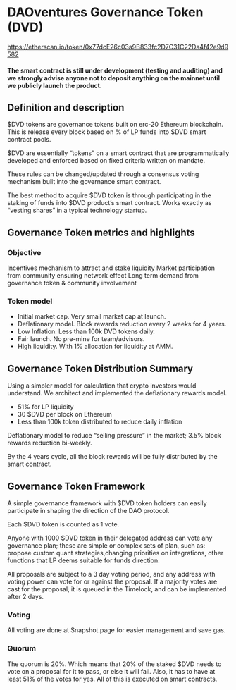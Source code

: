 # DAOventures Governance Token (DVD)

https://etherscan.io/token/0x77dcE26c03a9B833fc2D7C31C22Da4f42e9d9582

#### The smart contract is still under development (testing and auditing) and we strongly advise anyone not to deposit anything on the mainnet until we publicly launch the product.

## Definition and description

$DVD tokens are governance tokens built on erc-20 Ethereum blockchain. This is release every block based on % of LP funds into $DVD smart contract pools.

$DVD are essentially “tokens” on a smart contract that are programmatically developed and enforced based on fixed criteria written on mandate.

These rules can be changed/updated through a consensus voting mechanism built into the governance smart contract.

The best method to acquire $DVD token is through participating in the staking of funds into $DVD product’s smart contract. Works exactly as “vesting shares” in a typical technology startup.

## Governance Token metrics and highlights

### Objective

Incentives mechanism to attract and stake liquidity
Market participation from community ensuring network effect
Long term demand from governance token & community involvement

### Token model 

- Initial market cap. Very small market cap at launch.
- Deflationary model. Block rewards reduction every 2 weeks for 4 years. 
- Low Inflation. Less than 100k DVD tokens daily. 
- Fair launch. No pre-mine for team/advisors. 
- High liquidity. With 1% allocation for liquidity at AMM.

## Governance Token Distribution Summary

Using a simpler model for calculation that crypto investors would understand. We architect and implemented the deflationary rewards model.

- 51% for LP liquidity 
- 30 $DVD per block on Ethereum
- Less than 100k token distributed to reduce daily inflation

Deflationary model to reduce “selling pressure” in the market; 3.5% block rewards reduction bi-weekly.

By the 4 years cycle, all the block rewards will be fully distributed by the smart contract. 

## Governance Token Framework

A simple governance framework with $DVD token holders can easily participate in shaping the direction of the DAO protocol. 

Each $DVD token is counted as 1 vote.

Anyone with 1000 $DVD token in their delegated address can vote any governance plan; these are simple or complex sets of plan, such as:
propose custom quant strategies,changing priorities on integrations, other functions that LP deems suitable for funds direction.

All proposals are subject to a 3 day voting period, and any address with voting power can vote for or against the proposal. If a majority votes are cast for the proposal, it is queued in the Timelock, and can be implemented after 2 days.

### Voting
All voting are done at Snapshot.page for easier management and save gas.

### Quorum
The quorum is 20%. Which means that 20% of the staked $DVD needs to vote on a proposal for it to pass, or else it will fail. Also, it has to have at least 51% of the votes for yes. All of this is executed on smart contracts.
